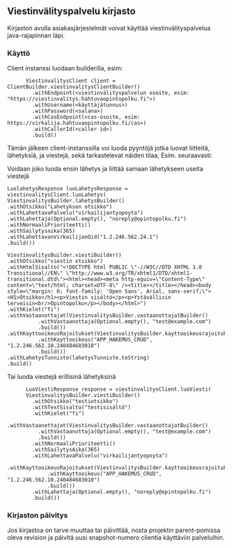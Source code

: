 ## Viestinvälityspalvelu kirjasto

Kirjaston avulla asiakasjärjestelmät voivat käyttää viestinvälityspalvelua java-rajapinnan läpi.

### Käyttö

Client instanssi luodaan builderilla, esim:

```
      ViestinvalitysClient client = ClientBuilder.viestinvalitysClientBuilder()
        .withEndpoint(<viestinvälityspalvelun osoite, esim: "https://viestinvalitys.hahtuvaopintopolku.fi">)
        .withUsername(<käyttäjätunnus>)
        .withPassword(<salana>)
        .withCasEndpoint(<cas-osoite, esim: https://virkalija.hahtuvaopintopolku.fi/cas>)
        .withCallerId(<caller id>)
        .build()
```

Tämän jälkeen client-instanssilla voi luoda pyyntöjä jotka luovat liitteitä, lähetyksiä, ja viestejä, sekä tarkastelevat näiden tilaa, Esim. seuraavasti:

Voidaan joko luoda ensin lähetys ja liittää samaan lähetykseen useita viestejä

```
LuolahetysResponse luoLahetysResponse = viestinvalitysClient.luoLahetys(
ViestinvalitysBuilder.lahetysBuilder()
.withOtsikko("Lahetyksen otsikko")
.withLahettavaPalvelu("virkailijantyopoyta")
.withLahettaja(Optional.empty(), "noreply@opintopolku.fi")
.withNormaaliPrioriteetti()
.withSailytysaika(365)
.withLahettavanVirkailijanOid("1.2.246.562.24.1")
.build())

ViestinvalitysBuilder.viestiBuilder()
.withOtsikko("viestin otsikko")
.withHtmlSisalto("<!DOCTYPE html PUBLIC \"-//W3C//DTD XHTML 1.0 Transitional//EN\" \"http://www.w3.org/TR/xhtml1/DTD/xhtml1-transitional.dtd\"><html><head><meta http-equiv=\"Content-Type\" content=\"text/html; charset=UTF-8\" /><title></title></head><body style=\"margin: 0; font-family: 'Open Sans', Arial, sans-serif;\"><H1>Otsikko</h1><p>Viestin sisältö</p><p>Ystävällisin terveisin<br/>Opintopolku</p></body></html>")
.withKielet("fi")
.withVastaanottajat(ViestinvalitysBuilder.vastaanottajatBuilder()
          .withVastaanottaja(Optional.empty(), "test@example.com")
          .build())
.withKayttooikeusRajoitukset(ViestinvalitysBuilder.kayttooikeusrajoituksetBuilder()
          .withKayttooikeus("APP_HAKEMUS_CRUD", "1.2.246.562.10.240484683010")
          .build())
.withLahetysTunniste(lahetysTunniste.toString)
.build()
```

Tai luoda viestejä erillisinä lähetyksinä
```
      LuoViestiResponse response = viestinvalitysClient.luoViesti(
      ViestinvalitysBuilder.viestiBuilder()
        .withOtsikko("testiotsikko")
        .withTextSisalto("testisisältö")
        .withKielet("fi")
        .withVastaanottajat(ViestinvalitysBuilder.vastaanottajatBuilder()
          .withVastaanottaja(Optional.empty(), "test@example.com")
          .build())
        .withNormaaliPrioriteetti()
        .withSailytysAika(365)
        .withLahettavaPalvelu("virkailijantyopoyta")
        .withKayttooikeusRajoitukset(ViestinvalitysBuilder.kayttooikeusrajoituksetBuilder()
             .withKayttooikeus("APP_HAKEMUS_CRUD", "1.2.246.562.10.240484683010")
             .build())
        .withLahettaja(Optional.empty(), "noreply@opintopolku.fi")
        .build())
```
### Kirjaston päivitys

Jos kirjastoa on tarve muuttaa tai päivittää, nosta projektin parent-pomissa oleva revision 
ja päivitä uusi snapshot-numero clientia käyttäviin palveluihin.
